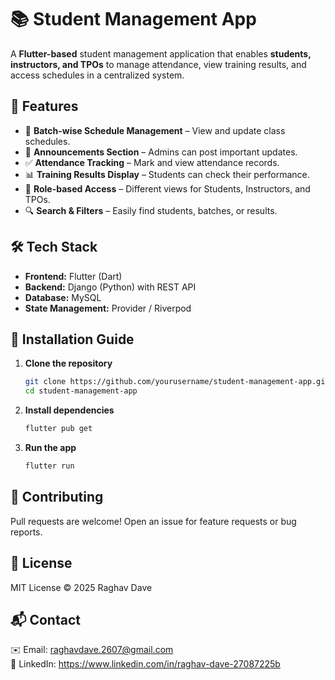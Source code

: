 # 📚 Student Management App

A **Flutter-based** student management application that enables **students, instructors, and TPOs** to manage attendance, view training results, and access schedules in a centralized system.

## 🚀 Features
- 📅 **Batch-wise Schedule Management** – View and update class schedules.
- 📢 **Announcements Section** – Admins can post important updates.
- ✅ **Attendance Tracking** – Mark and view attendance records.
- 📊 **Training Results Display** – Students can check their performance.
- 🔑 **Role-based Access** – Different views for Students, Instructors, and TPOs.
- 🔍 **Search & Filters** – Easily find students, batches, or results.

## 🛠️ Tech Stack
- **Frontend:** Flutter (Dart)
- **Backend:** Django (Python) with REST API
- **Database:** MySQL
- **State Management:** Provider / Riverpod

## 🎯 Installation Guide
1. **Clone the repository**
   ```bash
   git clone https://github.com/yourusername/student-management-app.git
   cd student-management-app
   ```
2. **Install dependencies**
   ```bash
   flutter pub get
   ```
3. **Run the app**
   ```bash
   flutter run
   ```

## 🤝 Contributing
Pull requests are welcome! Open an issue for feature requests or bug reports.

## 📜 License
MIT License © 2025 Raghav Dave

## 📬 Contact
✉️ Email: raghavdave.2607@gmail.com  
🔗 LinkedIn: https://www.linkedin.com/in/raghav-dave-27087225b
